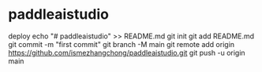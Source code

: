 # paddleaistudio
deploy
echo "# paddleaistudio" >> README.md
git init
git add README.md
git commit -m "first commit"
git branch -M main
git remote add origin https://github.com/ismezhangchong/paddleaistudio.git
git push -u origin main
